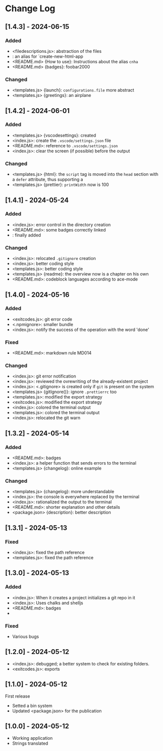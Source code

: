 # Change Log

<!--
## [Unreleased] | [major.minor.patch] - yyyy-mm-dd
### Added | Fixed | Changed | Removed | Deprecated | Security
- <filename> {section}: description
(example: https://gist.github.com/ThornDuke/64da76cd4a56b16492d5101691f6108f)
-->

## [1.4.3] - 2024-06-15

### Added

- <filedescriptions.js>: abstraction of the files
- <cnha>: an alias for `create-new-html-app
- <README.md> {How to use}: Instructions about the alias `cnha`
- <README.md> {badges}: foobar2000

### Changed

- <templates.js> {launch}: `configurations.file` more abstract
- <templates.js> {greetings}: an airplane

## [1.4.2] - 2024-06-01

### Added

- <templates.js> {vscodesettings}: created
- <index.js>: create the `.vscode/settings.json` file
- <README.md>: reference to `.vscode/settings.json`
- <index.js>: clear the screen (if possible) before the output

### Changed

- <templates.js> {html}: the `script` tag is moved into the `head` section with a `defer` attribute,
  thus supporting a
- <templates.js> {prettier}: `printWidth` now is 100

## [1.4.1] - 2024-05-24

### Added

- <index.js>: error control in the directory creation
- <README.md>: some badges correctly linked
- <LICENCE>: finally added

### Changed

- <index.js>: relocated `.gitignore` creation
- <index.js>: better coding style
- <templates.js>: better coding style
- <templates.js> {readme}: the overview now is a chapter on his own
- <README.md>: codeblock languages according to ace-mode

## [1.4.0] - 2024-05-16

### Added

- <exitcodes.js>: git error code
- <.npmignore>: smaller bundle
- <index.js>: notify the success of the operation with the word 'done'

### Fixed

- <README.md>: markdown rule MD014

### Changed

- <index.js>: git error notification
- <index.js>: reviewed the ovrewriting of the already-existent project
- <index.js>: <.gitignore> is created only if `git` is present on the system
- <templates.js> {gitIgnore()}: ignore `.prettierrc` too
- <templates.js>: modified the export strategy
- <exitcodes.js>: modified the export strategy
- <index.js>: colored the terminal output
- <templates.js>: colored the terminal output
- <index.js>: relocated the git warn

## [1.3.2] - 2024-05-14

### Added

- <README.md>: badges
- <index.js>: a helper function that sends errors to the terminal
- <templates.js> {changelog}: online example

### Changed

- <templates.js> {changelog}: more understandable
- <index.js>: the console is everywhere replaced by the terminal
- <index.js>: rationalized the output to the terminal
- <README.md>: shorter explanation and other details
- <package.json> {description}: better description

## [1.3.1] - 2024-05-13

### Fixed

- <index.js>: fixed the path reference
- <templates.js>: fixed the path reference

## [1.3.0] - 2024-05-13

### Added

- <index.js>: When it creates a project initializes a git repo in it
- <index.js>: Uses chalks and shelljs
- <README.md>: badges
-

### Fixed

- Various bugs

## [1.2.0] - 2024-05-12

- <index.js>: debugged; a better system to check for existing folders.
- <exitcodes.js>: exports

## [1.1.0] - 2024-05-12

First release

- Setted a bin system
- Updated <package.json> for the publication

## [1.0.0] - 2024-05-12

- Working application
- Strings translated
